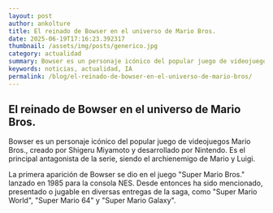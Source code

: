 ```yaml
---
layout: post
author: ankolture
title: El reinado de Bowser en el universo de Mario Bros.
date: 2025-06-19T17:16:23.392317
thumbnail: /assets/img/posts/generico.jpg
category: actualidad
summary: Bowser es un personaje icónico del popular juego de videojuegos Mario Bros., creado por Shigeru Miyamoto y desarrollado por Nintendo. Es el principal...
keywords: noticias, actualidad, IA
permalink: /blog/el-reinado-de-bowser-en-el-universo-de-mario-bros/
---
```


## El reinado de Bowser en el universo de Mario Bros.

Bowser es un personaje icónico del popular juego de videojuegos Mario Bros., creado por Shigeru Miyamoto y desarrollado por Nintendo. Es el principal antagonista de la serie, siendo el archienemigo de Mario y Luigi. 

La primera aparición de Bowser se dio en el juego "Super Mario Bros." lanzado en 1985 para la consola NES. Desde entonces ha sido mencionado, presentado o jugable en diversas entregas de la saga, como "Super Mario World", "Super Mario 64" y "Super Mario Galaxy".
